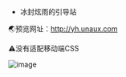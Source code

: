 * 冰封炫雨的引导站

🌏️预览网址：http://yh.unaux.com

⚠️没有适配移动端CSS

![image](https://github.com/user-attachments/assets/525f2ee6-095c-430b-9cf6-76ae223db252)
